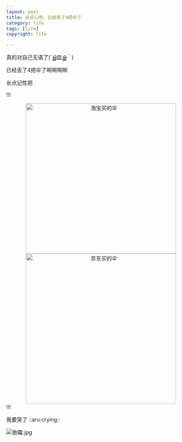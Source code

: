 ```yaml
---
layout: post
title: 长点心吧，已经丢了4把伞了
category: life
tags: [life]
copyright: life

---
```


真的对自己无语了(´இ皿இ｀)

已经丢了4把伞了啊啊啊啊

长点记性把

!!!
<center class="half">
<img src="https://images.niaobulashi.com/typecho/uploads/2020/12/3333452825.png" alt="淘宝买的伞" width="400px"/>
<img src="https://images.niaobulashi.com/typecho/uploads/2020/12/1966231072.png" alt="京东买的伞" width="400px"/>
</center>
!!!

我要哭了 ::aru:crying:: 

![倒霉.jpg][1]


  [1]: https://images.niaobulashi.com/typecho/uploads/2020/12/2758524552.jpg
  
  
  